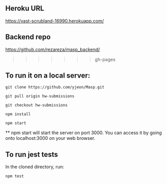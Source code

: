 ## Heroku URL
  https://vast-scrubland-16990.herokuapp.com/

## Backend repo
  https://github.com/rezareza/masp_backend/
>>>>>>> gh-pages

## To run it on a local server:
  `git clone https://github.com/yjeon/Masp.git`

  `git pull origin hw-submissions`
  
  `git checkout hw-submissions`

  `npm install`

  `npm start`

  ** npm start will start the server on port 3000. You can access it by going onto localhost:3000 on your web browser.
  
## To run jest tests
  In the cloned directory, run:
  
  `npm test`
